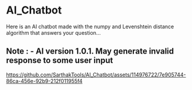 # AI_Chatbot

Here is an AI chatbot made with the numpy and Levenshtein distance algorithm that answers your question...

## Note : - AI version 1.0.1. May generate invalid response to some user input

https://github.com/SarthakTools/AI_Chatbot/assets/114976722/7e905744-86ca-456e-92b9-212f011955f4

